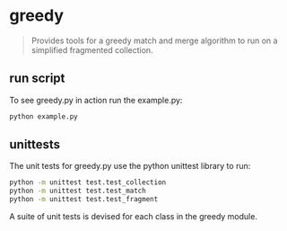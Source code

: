 # greedy
> Provides tools for a greedy match and merge algorithm to run on a simplified fragmented collection.

## run script

To see greedy.py in action run the example.py:

```sh
python example.py
```

## unittests

The unit tests for greedy.py use the python unittest library to run:

```sh
python -m unittest test.test_collection
python -m unittest test.test_match
python -m unittest test.test_fragment
```

A suite of unit tests is devised for each class in the greedy module.